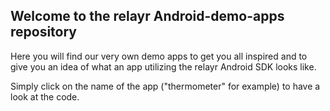 ## Welcome to the relayr Android-demo-apps repository

Here you will find our very own demo apps to get you all inspired and to give you an idea of what an app utilizing the relayr Android SDK looks like.

Simply click on the name of the app ("thermometer" for example) to have a look at the code.
